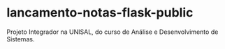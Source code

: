# lancamento-notas-flask-public
Projeto Integrador na UNISAL, do curso de Análise e Desenvolvimento de Sistemas.
